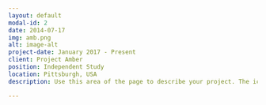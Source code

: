 ```yaml
---
layout: default
modal-id: 2
date: 2014-07-17
img: amb.png
alt: image-alt
project-date: January 2017 - Present
client: Project Amber
position: Independent Study
location: Pittsburgh, USA
description: Use this area of the page to describe your project. The icon above is part of a free icon set by <a href="https://sellfy.com/p/8Q9P/jV3VZ/">Flat Icons</a>. On their website, you can download their free set with 16 icons, or you can purchase the entire set with 146 icons for only $12!

---
```

